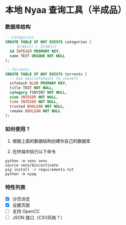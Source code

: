 本地 Nyaa 查询工具（半成品）
========================

### 数据库结构
```sql
-- Categories
CREATE TABLE IF NOT EXISTS categories (
  -- 主(4bit) | 次(4bit)
  id INTEGER PRIMARY KEY,
  name TEXT UNIQUE NOT NULL
);

-- Torrents
CREATE TABLE IF NOT EXISTS torrents (
  -- Use hex(infohash) to convert
  infohash BLOB PRIMARY KEY,
  title TEXT NOT NULL,
  category TINYINT NOT NULL,
  size INTEGER NOT NULL,
  time INTEGER NOT NULL,
  trusted BOOLEAN NOT NULL,
  remake BOOLEAN NOT NULL
);
```

### 如何使用？

1. 根据上面的数据结构创建你自己的数据库

2. 在终端中执行以下命令
```
python -m venv venv
source venv/bin/activate
pip install -r requirements.txt
python -m nyaq
```

### 特性列表

- [x] 分页浏览
- [x] 设置页面
- [ ] 支持 OpenCC
- [ ] JSON 接口（CSV风格？）
